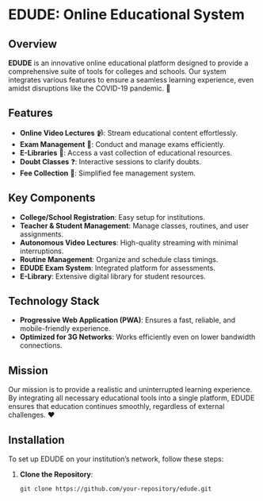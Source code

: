 # EDUDE: Online Educational System

## Overview

**EDUDE** is an innovative online educational platform designed to provide a comprehensive suite of tools for colleges and schools. Our system integrates various features to ensure a seamless learning experience, even amidst disruptions like the COVID-19 pandemic. 🌟

## Features

- **Online Video Lectures** 📹: Stream educational content effortlessly.
- **Exam Management** 📝: Conduct and manage exams efficiently.
- **E-Libraries** 📖: Access a vast collection of educational resources.
- **Doubt Classes** ❓: Interactive sessions to clarify doubts.
- **Fee Collection** 💸: Simplified fee management system.

## Key Components

- **College/School Registration**: Easy setup for institutions.
- **Teacher & Student Management**: Manage classes, routines, and user assignments.
- **Autonomous Video Lectures**: High-quality streaming with minimal interruptions.
- **Routine Management**: Organize and schedule class timings.
- **EDUDE Exam System**: Integrated platform for assessments.
- **E-Library**: Extensive digital library for student resources.

## Technology Stack

- **Progressive Web Application (PWA)**: Ensures a fast, reliable, and mobile-friendly experience.
- **Optimized for 3G Networks**: Works efficiently even on lower bandwidth connections.

## Mission

Our mission is to provide a realistic and uninterrupted learning experience. By integrating all necessary educational tools into a single platform, EDUDE ensures that education continues smoothly, regardless of external challenges. ❤️

## Installation

To set up EDUDE on your institution’s network, follow these steps:

1. **Clone the Repository**:
   ```
   git clone https://github.com/your-repository/edude.git
   ```